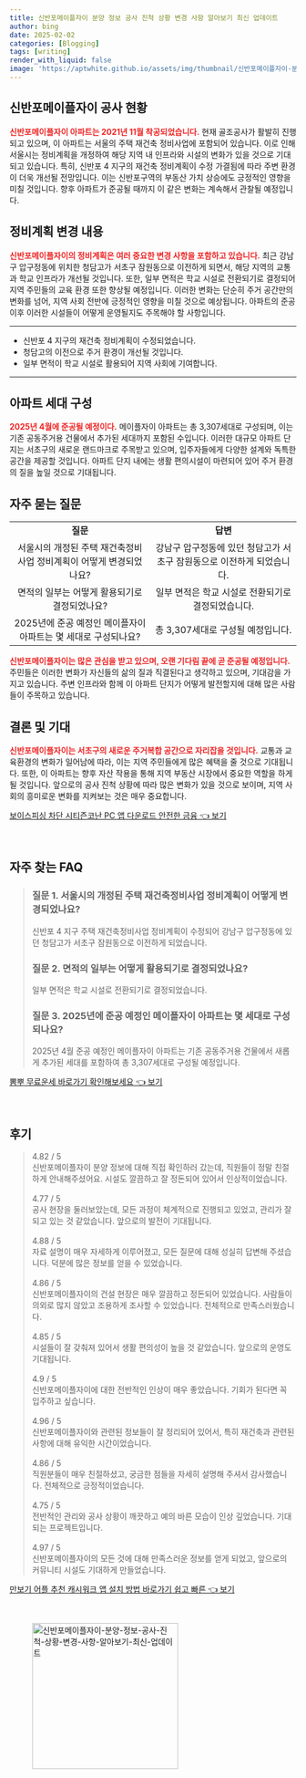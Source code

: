 ```yaml
---
title: 신반포메이플자이 분양 정보 공사 진척 상황 변경 사항 알아보기 최신 업데이트
author: bing
date: 2025-02-02
categories: [Blogging]
tags: [writing]
render_with_liquid: false
image: 'https://aptwhite.github.io/assets/img/thumbnail/신반포메이플자이-분양-정보-공사-진척-상황-변경-사항-알아보기-최신-업데이트.webp'
---
```



<h2 id='신반포메이플자이_공사_현황'>신반포메이플자이 공사 현황</h2>

<p><b><span style="color: #ee2323;">신반포메이플자이 아파트는 2021년 11월 착공되었습니다.</span></b> 현재 골조공사가 활발히 진행되고 있으며, 이 아파트는 서울의 주택 재건축 정비사업에 포함되어 있습니다. 이로 인해 서울시는 정비계획을 개정하여 해당 지역 내 인프라와 시설의 변화가 있을 것으로 기대되고 있습니다. 특히, 신반포 4 지구의 재건축 정비계획이 수정 가결됨에 따라 주변 환경이 더욱 개선될 전망입니다. 이는 신반포구역의 부동산 가치 상승에도 긍정적인 영향을 미칠 것입니다. 향후 아파트가 준공될 때까지 이 같은 변화는 계속해서 관찰될 예정입니다.</p>

<h2 id='정비계획_변경_내용'>정비계획 변경 내용</h2>

<p><b><span style="color: #ee2323;">신반포메이플자이의 정비계획은 여러 중요한 변경 사항을 포함하고 있습니다.</span></b> 최근 강남구 압구정동에 위치한 청담고가 서초구 잠원동으로 이전하게 되면서, 해당 지역의 교통과 학교 인프라가 개선될 것입니다. 또한, 일부 면적은 학교 시설로 전환되기로 결정되어 지역 주민들의 교육 환경 또한 향상될 예정입니다. 이러한 변화는 단순히 주거 공간만의 변화를 넘어, 지역 사회 전반에 긍정적인 영향을 미칠 것으로 예상됩니다. 아파트의 준공 이후 이러한 시설들이 어떻게 운영될지도 주목해야 할 사항입니다.</p>

<hr />

<ul>
    <li>신반포 4 지구의 재건축 정비계획이 수정되었습니다.</li>
    <li>청담고의 이전으로 주거 환경이 개선될 것입니다.</li>
    <li>일부 면적이 학교 시설로 활용되어 지역 사회에 기여합니다.</li>
</ul>

<hr />

<h2 id='아파트_세대_구성'>아파트 세대 구성</h2>

<p><b><span style="color: #ee2323;">2025년 4월에 준공될 예정이다.</span></b> 메이플자이 아파트는 총 3,307세대로 구성되며, 이는 기존 공동주거용 건물에서 추가된 세대까지 포함된 수입니다. 이러한 대규모 아파트 단지는 서초구의 새로운 랜드마크로 주목받고 있으며, 입주자들에게 다양한 설계와 독특한 공간을 제공할 것입니다. 아파트 단지 내에는 생활 편의시설이 마련되어 있어 주거 환경의 질을 높일 것으로 기대됩니다.</p>

<h2 id='자주_묻는_질문'>자주 묻는 질문</h2>

<table>
    <tr>
        <td style="text-align: center; height: 17px;"><b>질문</b></td>
        <td style="text-align: center; height: 17px;"><b>답변</b></td>
    </tr>
    <tr>
        <td style="text-align: center; height: 17px;">서울시의 개정된 주택 재건축정비사업 정비계획이 어떻게 변경되었나요?</td>
        <td style="text-align: center; height: 17px;">강남구 압구정동에 있던 청담고가 서초구 잠원동으로 이전하게 되었습니다.</td>
    </tr>
    <tr>
        <td style="text-align: center; height: 17px;">면적의 일부는 어떻게 활용되기로 결정되었나요?</td>
        <td style="text-align: center; height: 17px;">일부 면적은 학교 시설로 전환되기로 결정되었습니다.</td>
    </tr>
    <tr>
        <td style="text-align: center; height: 17px;">2025년에 준공 예정인 메이플자이 아파트는 몇 세대로 구성되나요?</td>
        <td style="text-align: center; height: 17px;">총 3,307세대로 구성될 예정입니다.</td>
    </tr>
</table>

<p><b><span style="color: #ee2323;">신반포메이플자이는 많은 관심을 받고 있으며, 오랜 기다림 끝에 곧 준공될 예정입니다.</span></b> 주민들은 이러한 변화가 자신들의 삶의 질과 직결된다고 생각하고 있으며, 기대감을 가지고 있습니다. 주변 인프라와 함께 이 아파트 단지가 어떻게 발전할지에 대해 많은 사람들이 주목하고 있습니다.</p>

<h2 id='결론_및_기대'>결론 및 기대</h2>

<p><b><span style="color: #ee2323;">신반포메이플자이는 서초구의 새로운 주거복합 공간으로 자리잡을 것입니다.</span></b> 교통과 교육환경의 변화가 일어남에 따라, 이는 지역 주민들에게 많은 혜택을 줄 것으로 기대됩니다. 또한, 이 아파트는 향후 자산 작용을 통해 지역 부동산 시장에서 중요한 역할을 하게 될 것입니다. 앞으로의 공사 진척 상황에 따라 많은 변화가 있을 것으로 보이며, 지역 사회의 흥미로운 변화를 지켜보는 것은 매우 중요합니다.</p>


<p><a class="click-button" title="보이스피싱 차단 시티즌코난 PC 앱 다운로드 안전한 금융" href="https://aptwhite.github.io/posts/%EB%B3%B4%EC%9D%B4%EC%8A%A4%ED%94%BC%EC%8B%B1-%EC%B0%A8%EB%8B%A8-%EC%8B%9C%ED%8B%B0%EC%A6%8C%EC%BD%94%EB%82%9C-PC-%EC%95%B1-%EB%8B%A4%EC%9A%B4%EB%A1%9C%EB%93%9C-%EC%95%88%EC%A0%84%ED%95%9C-%EA%B8%88%EC%9C%B5/" rel="dofollow">보이스피싱 차단 시티즌코난 PC 앱 다운로드 안전한 금융 👈 보기</a></p><br>
<h2 id='자주_찾는_FAQ'>자주 찾는 FAQ</h2>
<div itemscope="" itemtype="https://schema.org/FAQPage"> 
<blockquote> 
<div itemscope="" itemprop="mainEntity" itemtype="https://schema.org/Question"> 
<h3 itemprop="name">질문 1. 서울시의 개정된 주택 재건축정비사업 정비계획이 어떻게 변경되었나요?</h3> 
<div itemscope="" itemprop="acceptedAnswer" itemtype="https://schema.org/Answer"> 
<span itemprop="text"> 
<p>신반포 4 지구 주택 재건축정비사업 정비계획이 수정되어 강남구 압구정동에 있던 청담고가 서초구 잠원동으로 이전하게 되었습니다.</p> 
</span> 
</div> 
</div> 

<div itemscope="" itemprop="mainEntity" itemtype="https://schema.org/Question"> 
<h3 itemprop="name">질문 2. 면적의 일부는 어떻게 활용되기로 결정되었나요?</h3> 
<div itemscope="" itemprop="acceptedAnswer" itemtype="https://schema.org/Answer"> 
<span itemprop="text"> 
<p>일부 면적은 학교 시설로 전환되기로 결정되었습니다.</p> 
</span> 
</div> 
</div> 

<div itemscope="" itemprop="mainEntity" itemtype="https://schema.org/Question"> 
<h3 itemprop="name">질문 3. 2025년에 준공 예정인 메이플자이 아파트는 몇 세대로 구성되나요?</h3> 
<div itemscope="" itemprop="acceptedAnswer" itemtype="https://schema.org/Answer"> 
<span itemprop="text"> 
<p>2025년 4월 준공 예정인 메이플자이 아파트는 기존 공동주거용 건물에서 새롭게 추가된 세대를 포함하여 총 3,307세대로 구성될 예정입니다.</p> 
</span> 
</div> 
</div> 
</blockquote> 
</div>
<p><a class="click-button" title="뽐뿌 무료운세 바로가기 확인해보세요" href="https://aptwhite.github.io/posts/%EB%BD%90%EB%BF%8C-%EB%AC%B4%EB%A3%8C%EC%9A%B4%EC%84%B8-%EB%B0%94%EB%A1%9C%EA%B0%80%EA%B8%B0-%ED%99%95%EC%9D%B8%ED%95%B4%EB%B3%B4%EC%84%B8%EC%9A%94/" rel="dofollow">뽐뿌 무료운세 바로가기 확인해보세요 👈 보기</a></p><br>
<h2 id='후기'>후기</h2>
<div itemscope itemtype="https://schema.org/Product">
  <blockquote>
  <div itemprop="review" itemscope itemtype="https://schema.org/Review">
      <div itemprop="reviewRating" itemscope itemtype="https://schema.org/Rating"> <span itemprop="ratingValue">4.82</span> / <span itemprop="bestRating">5</span> </div>
      <span itemprop="reviewBody">신반포메이플자이 분양 정보에 대해 직접 확인하러 갔는데, 직원들이 정말 친절하게 안내해주셨어요. 시설도 깔끔하고 잘 정돈되어 있어서 인상적이었습니다.</span>
  </div>
  <br>
  <div itemprop="review" itemscope itemtype="https://schema.org/Review">
      <div itemprop="reviewRating" itemscope itemtype="https://schema.org/Rating"> <span itemprop="ratingValue">4.77</span> / <span itemprop="bestRating">5</span> </div>
      <span itemprop="reviewBody">공사 현장을 둘러보았는데, 모든 과정이 체계적으로 진행되고 있었고, 관리가 잘 되고 있는 것 같았습니다. 앞으로의 발전이 기대됩니다.</span>
  </div>
  <br>
  <div itemprop="review" itemscope itemtype="https://schema.org/Review">
      <div itemprop="reviewRating" itemscope itemtype="https://schema.org/Rating"> <span itemprop="ratingValue">4.88</span> / <span itemprop="bestRating">5</span> </div>
      <span itemprop="reviewBody">자료 설명이 매우 자세하게 이루어졌고, 모든 질문에 대해 성실히 답변해 주셨습니다. 덕분에 많은 정보를 얻을 수 있었습니다.</span>
  </div>
  <br>
  <div itemprop="review" itemscope itemtype="https://schema.org/Review">
      <div itemprop="reviewRating" itemscope itemtype="https://schema.org/Rating"> <span itemprop="ratingValue">4.86</span> / <span itemprop="bestRating">5</span> </div>
      <span itemprop="reviewBody">신반포메이플자이의 건설 현장은 매우 깔끔하고 정돈되어 있었습니다. 사람들이 의외로 많지 않았고 조용하게 조사할 수 있었습니다. 전체적으로 만족스러웠습니다.</span>
  </div>
  <br>
  <div itemprop="review" itemscope itemtype="https://schema.org/Review">
      <div itemprop="reviewRating" itemscope itemtype="https://schema.org/Rating"> <span itemprop="ratingValue">4.85</span> / <span itemprop="bestRating">5</span> </div>
      <span itemprop="reviewBody">시설들이 잘 갖춰져 있어서 생활 편의성이 높을 것 같았습니다. 앞으로의 운영도 기대됩니다.</span>
  </div>
  <br>
  <div itemprop="review" itemscope itemtype="https://schema.org/Review">
      <div itemprop="reviewRating" itemscope itemtype="https://schema.org/Rating"> <span itemprop="ratingValue">4.9</span> / <span itemprop="bestRating">5</span> </div>
      <span itemprop="reviewBody">신반포메이플자이에 대한 전반적인 인상이 매우 좋았습니다. 기회가 된다면 꼭 입주하고 싶습니다.</span>
  </div>
  <br>
  <div itemprop="review" itemscope itemtype="https://schema.org/Review">
      <div itemprop="reviewRating" itemscope itemtype="https://schema.org/Rating"> <span itemprop="ratingValue">4.96</span> / <span itemprop="bestRating">5</span> </div>
      <span itemprop="reviewBody">신반포메이플자이와 관련된 정보들이 잘 정리되어 있어서, 특히 재건축과 관련된 사항에 대해 유익한 시간이었습니다.</span>
  </div>
  <br>
  <div itemprop="review" itemscope itemtype="https://schema.org/Review">
      <div itemprop="reviewRating" itemscope itemtype="https://schema.org/Rating"> <span itemprop="ratingValue">4.86</span> / <span itemprop="bestRating">5</span> </div>
      <span itemprop="reviewBody">직원분들이 매우 친절하셨고, 궁금한 점들을 자세히 설명해 주셔서 감사했습니다. 전체적으로 긍정적이었습니다.</span>
  </div>
  <br>
  <div itemprop="review" itemscope itemtype="https://schema.org/Review">
      <div itemprop="reviewRating" itemscope itemtype="https://schema.org/Rating"> <span itemprop="ratingValue">4.75</span> / <span itemprop="bestRating">5</span> </div>
      <span itemprop="reviewBody">전반적인 관리와 공사 상황이 깨끗하고 예의 바른 모습이 인상 깊었습니다. 기대되는 프로젝트입니다.</span>
  </div>
  <br>
  <div itemprop="review" itemscope itemtype="https://schema.org/Review">
      <div itemprop="reviewRating" itemscope itemtype="https://schema.org/Rating"> <span itemprop="ratingValue">4.97</span> / <span itemprop="bestRating">5</span> </div>
      <span itemprop="reviewBody">신반포메이플자이의 모든 것에 대해 만족스러운 정보를 얻게 되었고, 앞으로의 커뮤니티 시설도 기대하게 만들었습니다.</span>
  </div>
  </blockquote>
</div>
<p><a class="click-button" title="만보기 어플 추천 캐시워크 앱 설치 방법 바로가기 쉽고 빠른" href="https://aptwhite.github.io/posts/%EB%A7%8C%EB%B3%B4%EA%B8%B0-%EC%96%B4%ED%94%8C-%EC%B6%94%EC%B2%9C-%EC%BA%90%EC%8B%9C%EC%9B%8C%ED%81%AC-%EC%95%B1-%EC%84%A4%EC%B9%98-%EB%B0%A9%EB%B2%95-%EB%B0%94%EB%A1%9C%EA%B0%80%EA%B8%B0-%EC%89%BD%EA%B3%A0-%EB%B9%A0%EB%A5%B8/" rel="dofollow">만보기 어플 추천 캐시워크 앱 설치 방법 바로가기 쉽고 빠른 👈 보기</a></p><br>
<figure class="image"><img src="https://aptwhite.github.io/assets/img/thumbnail/신반포메이플자이-분양-정보-공사-진척-상황-변경-사항-알아보기-최신-업데이트.webp" alt="신반포메이플자이-분양-정보-공사-진척-상황-변경-사항-알아보기-최신-업데이트" width="256" height="256"></figure>